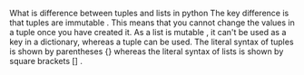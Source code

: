What is difference between tuples and lists in python
The key difference is that tuples are immutable . This means that you cannot change the values in a tuple once you have created it.
As a list is mutable , it can't be used as a key in a dictionary, whereas a tuple can be used.
The literal syntax of tuples is shown by parentheses {} whereas the literal syntax of lists is shown by square brackets [] .
